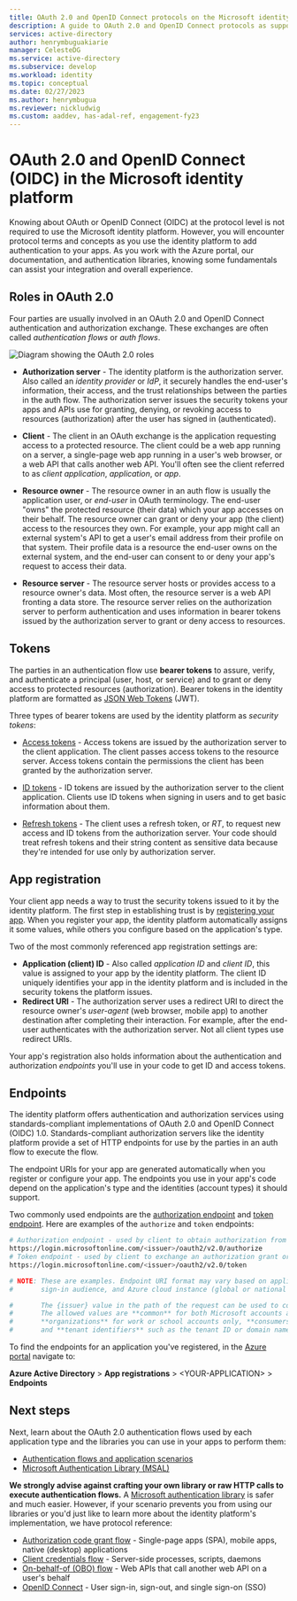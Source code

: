 ```yaml
---
title: OAuth 2.0 and OpenID Connect protocols on the Microsoft identity platform
description: A guide to OAuth 2.0 and OpenID Connect protocols as supported by the Microsoft identity platform.
services: active-directory
author: henrymbuguakiarie
manager: CelesteDG
ms.service: active-directory
ms.subservice: develop
ms.workload: identity
ms.topic: conceptual
ms.date: 02/27/2023
ms.author: henrymbugua
ms.reviewer: nickludwig
ms.custom: aaddev, has-adal-ref, engagement-fy23
---
```


# OAuth 2.0 and OpenID Connect (OIDC) in the Microsoft identity platform

Knowing about OAuth or OpenID Connect (OIDC) at the protocol level is not required to use the Microsoft identity platform. However, you will encounter protocol terms and concepts as you use the identity platform to add authentication to your apps. As you work with the Azure portal, our documentation, and authentication libraries, knowing some fundamentals can assist your integration and overall experience.

## Roles in OAuth 2.0

Four parties are usually involved in an OAuth 2.0 and OpenID Connect authentication and authorization exchange. These exchanges are often called *authentication flows* or *auth flows*.

![Diagram showing the OAuth 2.0 roles](./media/active-directory-v2-flows/protocols-roles.svg)

* **Authorization server** - The identity platform is the authorization server. Also called an *identity provider* or *IdP*, it securely handles the end-user's information, their access, and the trust relationships between the parties in the auth flow. The authorization server issues the security tokens your apps and APIs use for granting, denying, or revoking access to resources (authorization) after the user has signed in (authenticated).

* **Client** - The client in an OAuth exchange is the application requesting access to a protected resource. The client could be a web app running on a server, a single-page web app running in a user's web browser, or a web API that calls another web API. You'll often see the client referred to as *client application*, *application*, or *app*.

* **Resource owner** - The resource owner in an auth flow is usually the application user, or *end-user* in OAuth terminology. The end-user "owns" the protected resource (their data) which your app accesses on their behalf. The resource owner can grant or deny your app (the client) access to the resources they own. For example, your app might call an external system's API to get a user's email address from their profile on that system. Their profile data is a resource the end-user owns on the external system, and the end-user can consent to or deny your app's request to access their data.

* **Resource server** - The resource server hosts or provides access to a resource owner's data. Most often, the resource server is a web API fronting a data store. The resource server relies on the authorization server to perform authentication and uses information in bearer tokens issued by the authorization server to grant or deny access to resources.

## Tokens

The parties in an authentication flow use **bearer tokens** to assure, verify, and authenticate a principal (user, host, or service) and to grant or deny access to protected resources (authorization). Bearer tokens in the identity platform are formatted as [JSON Web Tokens](https://tools.ietf.org/html/rfc7519) (JWT).

Three types of bearer tokens are used by the identity platform as *security tokens*:

* [Access tokens](access-tokens.md) - Access tokens are issued by the authorization server to the client application. The client passes access tokens to the resource server. Access tokens contain the permissions the client has been granted by the authorization server.

* [ID tokens](id-tokens.md) - ID tokens are issued by the authorization server to the client application. Clients use ID tokens when signing in users and to get basic information about them.

* [Refresh tokens](refresh-tokens.md) - The client uses a refresh token, or *RT*, to request new access and ID tokens from the authorization server. Your code should treat refresh tokens and their string content as sensitive data because they're intended for use only by authorization server.

## App registration

Your client app needs a way to trust the security tokens issued to it by the identity platform. The first step in establishing trust is by [registering your app](quickstart-register-app.md). When you register your app, the identity platform automatically assigns it some values, while others you configure based on the application's type.

Two of the most commonly referenced app registration settings are:

* **Application (client) ID** - Also called *application ID* and *client ID*, this value is assigned to your app by the identity platform. The client ID uniquely identifies your app in the identity platform and is included in the security tokens the platform issues.
* **Redirect URI** - The authorization server uses a redirect URI to direct the resource owner's *user-agent* (web browser, mobile app) to another destination after completing their interaction. For example, after the end-user authenticates with the authorization server. Not all client types use redirect URIs.

Your app's registration also holds information about the authentication and authorization *endpoints* you'll use in your code to get ID and access tokens.

## Endpoints

The identity platform offers authentication and authorization services using standards-compliant implementations of OAuth 2.0 and OpenID Connect (OIDC) 1.0. Standards-compliant authorization servers like the identity platform provide a set of HTTP endpoints for use by the parties in an auth flow to execute the flow.

The endpoint URIs for your app are generated automatically when you register or configure your app. The endpoints you use in your app's code depend on the application's type and the identities (account types) it should support.

Two commonly used endpoints are the [authorization endpoint](v2-oauth2-auth-code-flow.md#request-an-authorization-code) and [token endpoint](v2-oauth2-auth-code-flow.md#redeem-a-code-for-an-access-token). Here are examples of the `authorize` and `token` endpoints:

```Bash
# Authorization endpoint - used by client to obtain authorization from the resource owner.
https://login.microsoftonline.com/<issuer>/oauth2/v2.0/authorize
# Token endpoint - used by client to exchange an authorization grant or refresh token for an access token.
https://login.microsoftonline.com/<issuer>/oauth2/v2.0/token

# NOTE: These are examples. Endpoint URI format may vary based on application type,
#       sign-in audience, and Azure cloud instance (global or national cloud).

#       The {issuer} value in the path of the request can be used to control who can sign into the application. 
#       The allowed values are **common** for both Microsoft accounts and work or school accounts, 
#       **organizations** for work or school accounts only, **consumers** for Microsoft accounts only, 
#       and **tenant identifiers** such as the tenant ID or domain name.
```

To find the endpoints for an application you've registered, in the [Azure portal](https://portal.azure.com) navigate to:

**Azure Active Directory** > **App registrations** > \<YOUR-APPLICATION\> > **Endpoints**

## Next steps

Next, learn about the OAuth 2.0 authentication flows used by each application type and the libraries you can use in your apps to perform them:

* [Authentication flows and application scenarios](authentication-flows-app-scenarios.md)
* [Microsoft Authentication Library (MSAL)](msal-overview.md)

**We strongly advise against crafting your own library or raw HTTP calls to execute authentication flows.** A [Microsoft authentication library](reference-v2-libraries.md) is safer and much easier. However, if your scenario prevents you from using our libraries or you'd just like to learn more about the identity platform's implementation, we have protocol reference:

* [Authorization code grant flow](v2-oauth2-auth-code-flow.md) - Single-page apps (SPA), mobile apps, native (desktop) applications
* [Client credentials flow](v2-oauth2-client-creds-grant-flow.md) - Server-side processes, scripts, daemons
* [On-behalf-of (OBO) flow](v2-oauth2-on-behalf-of-flow.md) - Web APIs that call another web API on a user's behalf
* [OpenID Connect](v2-protocols-oidc.md) - User sign-in, sign-out, and single sign-on (SSO)
